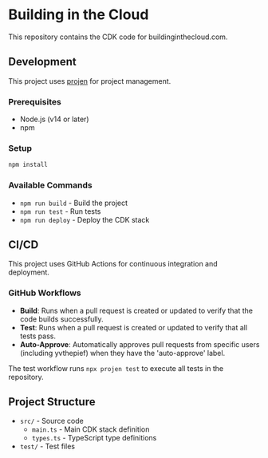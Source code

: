 # Building in the Cloud

This repository contains the CDK code for buildinginthecloud.com.

## Development

This project uses [projen](https://github.com/projen/projen) for project management.

### Prerequisites

- Node.js (v14 or later)
- npm

### Setup

```bash
npm install
```

### Available Commands

- `npm run build` - Build the project
- `npm run test` - Run tests
- `npm run deploy` - Deploy the CDK stack

## CI/CD

This project uses GitHub Actions for continuous integration and deployment.

### GitHub Workflows

- **Build**: Runs when a pull request is created or updated to verify that the code builds successfully.
- **Test**: Runs when a pull request is created or updated to verify that all tests pass.
- **Auto-Approve**: Automatically approves pull requests from specific users (including yvthepief) when they have the 'auto-approve' label.

The test workflow runs `npx projen test` to execute all tests in the repository.

## Project Structure

- `src/` - Source code
  - `main.ts` - Main CDK stack definition
  - `types.ts` - TypeScript type definitions
- `test/` - Test files